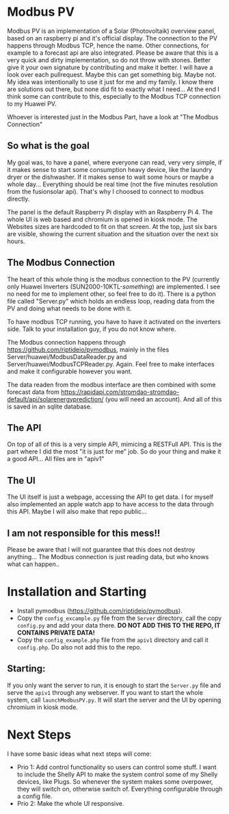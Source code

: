 # Modbus PV

Modbus PV is an implementation of a Solar (Photovoltaik) overview panel, based on an raspberry pi and it's official display.
The connection to the PV happens through Modbus TCP, hence the name. 
Other connections, for example to a forecast api are also integrated. Please be aware that this is a very quick and dirty implementation, so 
do not throw with stones. Better give it your own signature by contributing and make it better. I will have a look over each pullrequest. Maybe this can get something big. Maybe not. My idea was intentionally to use it just for me and my family. I know there are solutions out there, but none did fit to exactly what I need... At the end I think some can contribute to this, especially to the Modbus TCP connection to my Huawei PV.

Whoever is interested just in the Modbus Part, have a look at "The Modbus Connection"

## So what is the goal

My goal was, to have a panel, where everyone can read, very very simple, if it makes sense to start some consumption heavy device, like the laundry dryer or the dishwasher. If it makes sense to wait some hours or maybe a whole day... Everything should be real time (not the five minutes resolution from the fusionsolar api). That's why I choosed to connect to modbus directly. 

The panel is the default Raspberry Pi display with an Raspberry Pi 4. The whole UI is web based and chromium is opened in kiosk mode. The Websites sizes are hardcoded to fit on that screen. 
At the top, just six bars are visible, showing the current situation and the situation over the next six hours. 

## The Modbus Connection

The heart of this whole thing is the modbus connection to the PV (currently only Huawei Inverters (SUN2000-10KTL-*something*) are implemented. I see no need for me to implement other, so feel free to do it). There is a python file called "Server.py" which holds an endless loop, reading data from the PV and doing what needs to be done with it. 

To have modbus TCP running, you have to have it activated on the inverters side. Talk to your installation guy, if you do not know where.

The Modbus connection happens through https://github.com/riptideio/pymodbus, mainly in the files Server/huawei/ModbusDataReader.py and Server/huawei/ModbusTCPReader.py. Again. Feel free to make interfaces and make it configurable however you want.

The data readen from the modbus interface are then combined with some forecast data from https://rapidapi.com/stromdao-stromdao-default/api/solarenergyprediction/ (you will need an account). And all of this is saved in an sqlite database.

## The API

On top of all of this is a very simple API, mimicing a RESTFull API. This is the part where I did the most "it is just for me" job. So do your thing and make it a good API... All files are in "apiv1"

## The UI
The UI itself is just a webpage, accessing the API to get data. I for myself also implemented an apple watch app to have access to the data through this API. Maybe I will also make that repo public... 

## I am not responsible for this mess!!
Please be aware that I will not guarantee that this does not destroy anything... The Modbus connection is just reading data, but who knows what can happen.. 

# Installation and Starting

 - Install pymodbus (https://github.com/riptideio/pymodbus).
 - Copy the `config_excample.py` file from the `Server` directory, call the copy `config.py` and add your data there. **DO NOT ADD THIS TO THE REPO, IT CONTAINS PRIVATE DATA!**
 - Copy the `config_example.php` file from the `apiv1` directory and call it `config.php`. Do also not add this to the repo.

 ## Starting:
 If you only want the server to run, it is enough to start the `Server.py` file and serve the `apiv1` through any webserver.
 If you want to start the whole system, call `launchModbusPV.py`. It will start the server and the UI by opening chromium in kiosk mode. 

 # Next Steps

 I have some basic ideas what next steps will come:

 - Prio 1: Add control functionality so users can control some stuff. I want to include the Shelly API to make the system control some of my Shelly devices, like Plugs. So whenever the system makes some overpower, they will switch on, otherwise switch of. Everything configurable through a config file.
 - Prio 2: Make the whole UI responsive.
